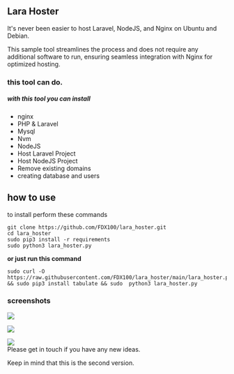## Lara Hoster

It's never been easier to host Laravel, NodeJS, and Nginx on Ubuntu and Debian.

This sample tool streamlines the process and does not require any additional software to run, ensuring seamless integration with Nginx for optimized hosting.

### this tool can do.

##### with this tool you can install

*   nginx
*   PHP & Laravel
*   Mysql
*   Nvm
*   NodeJS
*   Host Laravel Project
*   Host NodeJS Project
*   Remove existing domains
*   creating database and users

## how to use

to install perform these commands

```plaintext
git clone https://github.com/FDX100/lara_hoster.git
cd lara_hoster
sudo pip3 install -r requirements
sudo python3 lara_hoster.py
```

**or just run this command**

```plaintext
sudo curl -O  https://raw.githubusercontent.com/FDX100/lara_hoster/main/lara_hoster.py && sudo pip3 install tabulate && sudo  python3 lara_hoster.py
```

### screenshots

[![](https://i.ibb.co/fDHs20R/Screenshot-from-2024-09-16-21-20-25.png)](https://i.ibb.co/fDHs20R/Screenshot-from-2024-09-16-21-20-25.png)

[![](https://i.ibb.co/8Y0Qn7G/Screenshot-from-2024-09-16-21-24-11.png)](https://i.ibb.co/8Y0Qn7G/Screenshot-from-2024-09-16-21-24-11.png)

[![](https://i.ibb.co/hXQ8mdL/Screenshot-from-2024-09-16-21-22-01.png)](https://i.ibb.co/hXQ8mdL/Screenshot-from-2024-09-16-21-22-01.png)  
Please get in touch if you have any new ideas.

Keep in mind that this is the second version.
